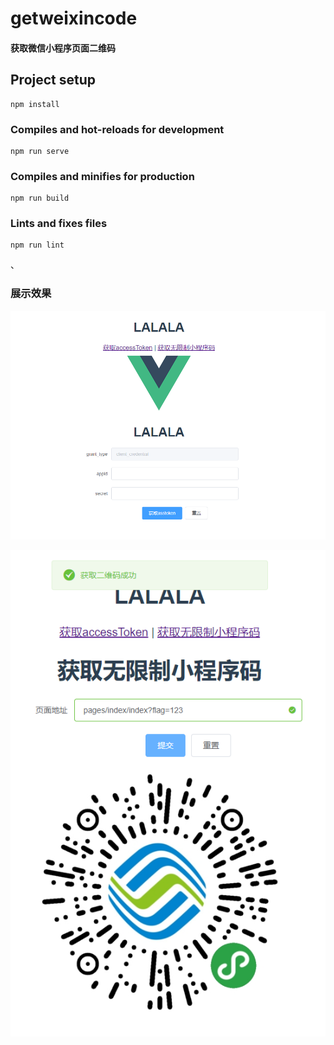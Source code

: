 # getweixincode

#### 获取微信小程序页面二维码

## Project setup
```
npm install
```

### Compiles and hot-reloads for development
```
npm run serve
```

### Compiles and minifies for production
```
npm run build
```

### Lints and fixes files
```
npm run lint
```
、
### 展示效果

![Alt text](images/show.png)

![Alt text](images/show2.png)